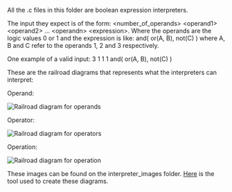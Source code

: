 All the .c files in this folder are boolean expression interpreters.

The input they expect is of the form: &lt;number_of_operands&gt; &lt;operand1&gt; &lt;operand2&gt; ... &lt;operandn&gt; &lt;expression&gt;. Where the operands are the logic values 0 or 1 and the expression is like: and( or(A, B), not(C) ) where A, B and C refer to the operands 1, 2 and 3 respectively.

One example of a valid input: 3 1 1 1 and( or(A, B), not(C) )

These are the railroad diagrams that represents what the interpreters can interpret:

Operand:

![Railroad diagram for operands](https://i.imgur.com/lNYA5cD.png)

Operator:

![Railroad diagram for operators](https://i.imgur.com/njFo9o0.png)

Operation:

![Railroad diagram for operation](https://i.imgur.com/cbUCLRd.png)

These images can be found on the interpreter_images folder. [Here](http://www.bottlecaps.de/rr/ui) is the tool used to create these diagrams.
